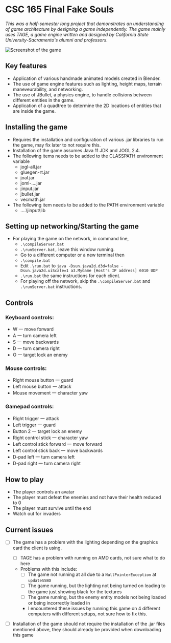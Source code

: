 # CSC 165 Final Fake Souls
 _This was a half-semester long project that demonstrates an understanding of game architecture by designing a game independently. The game mainly uses TAGE, a game engine written and designed by California State University-Sacramento's alumni and professors._

![Screenshot of the game](/screenshot_20240830_105938.png)
## Key features
- Application of various handmade animated models created in Blender.
- The use of game engine features such as lighting, height maps, terrain maneveurability, and networking.
- The use of JBullet, a physics engine, to handle collisions between different entities in the game.
- Application of a quadtree to determine the 2D locations of entities that are inside the game.

## Installing the game
- Requires the installation and configuration of various .jar libraries to run the game, may fix later to not require this.
- Installation of the game assumes Java 11 JDK and JOGL 2.4. 
- The following items needs to be added to the CLASSPATH environment variable
	- jogl-all.jar
	- gluegen-rt.jar
	- joal.jar
	- joml-....jar
	- jinput.jar
	- jbullet.jar
	- vecmath.jar
-  The following item needs to be added to the PATH environment variable
	- ....\jinput\lib

## Setting up networking/Starting the game
- For playing the game on the network, in command line,
	- `.\compileServer.bat`
	- `.\runServer.bat,` leave this window running.
	- Go to a different computer or a new terminal then
	- `.\compile.bat`
	- Edit `.\run.bat` to `java -Dsun.java2d.d3d=false -Dsun.java2d.uiScale=1 a3.MyGame [Host's IP address] 6010 UDP`
	- `.\run.bat` the same instructions for each client.
	- For playing off the network, skip the `.\compileServer.bat` and `.\runServer.bat` instructions.

## Controls
### Keyboard controls:
- W 一 move forward
- A 一 turn camera left
- S 一 move backwards
- D 一 turn camera right
- O 一 target lock an enemy
### Mouse controls:
- Right mouse button 一 guard
- Left mouse button 一 attack
- Mouse movement 一 character yaw
### Gamepad controls:
- Right trigger 一 attack
- Left trigger 一 guard
- Button 2 一 target lock an enemy
- Right control stick 一 character yaw
- Left control stick forward 一 move forward
- Left control stick back 一 move backwards
- D-pad left 一 turn camera left
- D-pad right 一 turn camera right

## How to play
- The player controls an avatar
- The player must defeat the enemies and not have their health reduced to 0
- The player must survive until the end
- Watch out for invaders

## Current issues
- [ ] The game has a problem with the lighting depending on the graphics card the client is using.
	- [ ] TAGE has a problem with running on AMD cards, not sure what to do here
	- Problems with this include:
		- [ ] The game not running at all due to a `NullPointerException` at `updateSSBO`
		- [ ] The game running, but the lighting not being turned on leading to the game just showing black for the textures
		- [ ] The game running, but the enemy entity models not being loaded or being incorrectly loaded in
		- I encountered these issues by running this game on 4 different computers with different setups, not sure how to fix this.

- [ ] Installation of the game should not require the installation of the .jar files mentioned above, they should already be provided when downloading this game
